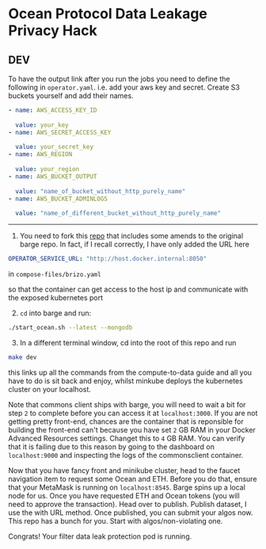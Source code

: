 # Ocean Protocol Data Leakage Privacy Hack

## DEV

To have the output link after you run the jobs you need to define the following in `operator.yaml`. i.e. add your aws key and secret. Create S3 buckets yourself and add their names.

```yaml
- name: AWS_ACCESS_KEY_ID
  
  value: your_key
- name: AWS_SECRET_ACCESS_KEY
  
  value: your_secret_key
- name: AWS_REGION
  
  value: your_region
- name: AWS_BUCKET_OUTPUT
  
  value: "name_of_bucket_without_http_purely_name"
- name: AWS_BUCKET_ADMINLOGS
  
  value: "name_of_different_bucket_without_http_purely_name"
```

---

1. You need to fork this [repo](https://github.com/nazariyv/barge) that includes some amends to the original barge repo. In fact, if I recall correctly, I have only added the URL here

```yaml
OPERATOR_SERVICE_URL: "http://host.docker.internal:8050"
```

in `compose-files/brizo.yaml`

so that the container can get access to the host ip and communicate with the exposed kubernetes port

2. `cd` into barge and run:

```bash
./start_ocean.sh --latest --mongodb
```

3. In a different terminal window, cd into the root of this repo and run

```bash
make dev
```

this links up all the commands from the compute-to-data guide and all you have to do is sit back and enjoy, whilst minkube deploys the kubernetes cluster on your localhost.

Note that commons client ships with barge, you will need to wait a bit for step `2` to complete before you can access it at `localhost:3000`. If you are not getting pretty front-end, chances are the container that is reponsible for building the front-end can't because you have set `2` GB RAM in your Docker Advanced Resources settings. Changet this to `4` GB RAM. You can verify that it is failing due to this reason by going to the dashboard on `localhost:9000` and inspecting the logs of the commonsclient container.

Now that you have fancy front and minikube cluster, head to the faucet navigation item to request some Ocean and ETH. Before you do that, ensure that your MetaMask is running on `localhost:8545`. Barge spins up a local node for us. Once you have requested ETH and Ocean tokens (you will need to approve the transaction). Head over to publish. Publish dataset, I use the with URL method. Once published, you can submit your algos now. This repo has a bunch for you. Start with algos/non-violating one.

Congrats! Your filter data leak protection pod is running.

